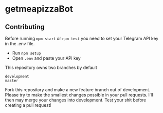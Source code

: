 # getmeapizzaBot

## Contributing

Before running ```npm start``` or ```npm test``` you need to set your Telegram API key in the .env file.  
- Run ```npm setup```
- Open ```.env``` and paste your API key


This repository owns two branches by default  

`development`  
`master`  

Fork this repository and make a new feature branch out of development. Please try to make the smallest changes possible in your pull requests. I'll then may merge your changes into development. Test your shit before creating a pull request!
